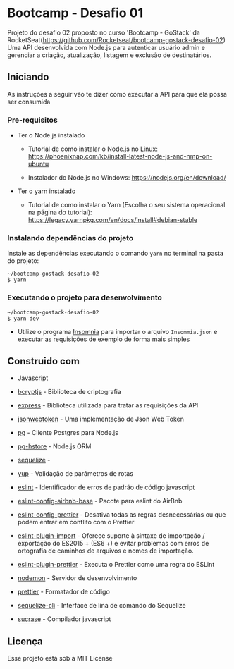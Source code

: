 # Bootcamp - Desafio 01

Projeto do desafio 02 proposto no curso 'Bootcamp - GoStack' da RocketSeat(https://github.com/Rocketseat/bootcamp-gostack-desafio-02)
Uma API desenvolvida com Node.js para autenticar usuário admin e gerenciar a criação, atualização, listagem e exclusão de destinatários.

## Iniciando

As instruções a seguir vão te dizer como executar a API para que ela possa ser consumida


### Pre-requisitos

- Ter o Node.js instalado


    - Tutorial de como instalar o Node.js no Linux: https://phoenixnap.com/kb/install-latest-node-js-and-nmp-on-ubuntu

    - Instalador do Node.js no Windows: https://nodejs.org/en/download/


- Ter o yarn instalado

    - Tutorial de como instalar o Yarn (Escolha o seu sistema operacional na página do tutorial): https://legacy.yarnpkg.com/en/docs/install#debian-stable


### Instalando dependências do projeto

Instale as dependências executando o comando `yarn` no terminal na pasta do projeto:

```
~/bootcamp-gostack-desafio-02
$ yarn
```

### Executando o projeto para desenvolvimento
```
~/bootcamp-gostack-desafio-02
$ yarn dev
```

- Utilize o programa [Insomnia](https://insomnia.rest/download/) para importar o arquivo `Insommia.json` e executar as requisições de exemplo de forma mais simples


## Construido com
* Javascript
* [bcryptjs](https://github.com/auth0/node-jsonwebtoken) - Biblioteca de criptografia
* [express](https://github.com/expressjs/express) - Biblioteca utilizada para tratar as requisições da API
* [jsonwebtoken]() - Uma implementação de Json Web Token
* [pg](https://github.com/brianc/node-postgres) - Cliente Postgres para Node.js
* [pg-hstore]() - Node.js ORM
* [sequelize](https://github.com/sequelize/sequelize) -
* [yup](https://github.com/jquense/yup) - Validação de parâmetros de rotas

* [eslint](https://github.com/eslint/eslint) - Identificador de erros de padrão de código javascript
* [eslint-config-airbnb-base](https://github.com/airbnb/javascript/tree/master/packages/eslint-config-airbnb-base) - Pacote para eslint do AirBnb
* [eslint-config-prettier](https://github.com/prettier/eslint-config-prettier) -
Desativa todas as regras desnecessárias ou que podem entrar em conflito com o Prettier
* [eslint-plugin-import](https://github.com/benmosher/eslint-plugin-import) - Oferece suporte à sintaxe de importação / exportação do ES2015 + (ES6 +) e evitar problemas com erros de ortografia de caminhos de arquivos e nomes de importação.
* [eslint-plugin-prettier](https://github.com/prettier/eslint-plugin-prettier) -
Executa o Prettier como uma regra do ESLint
* [nodemon](https://github.com/remy/nodemon) - Servidor de desenvolvimento
* [prettier](https://github.com/prettier/prettier) - Formatador de código
* [sequelize-cli](https://github.com/sequelize/cli) - Interface de lina de comando do Sequelize
* [sucrase](https://github.com/alangpierce/sucrase) - Compilador javascript

## Licença

Esse projeto está sob a MIT License


